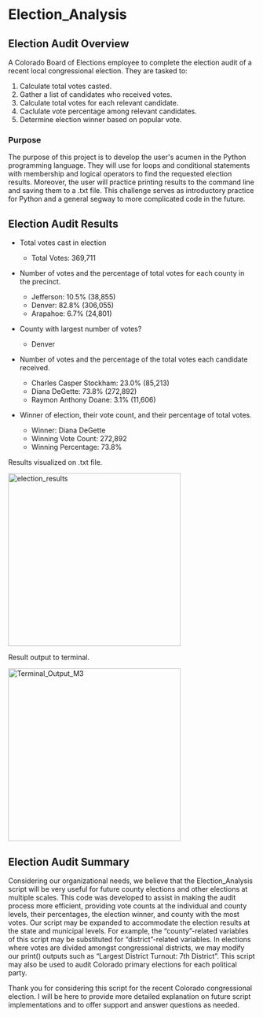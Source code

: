 # Election_Analysis

## Election Audit Overview
A Colorado Board of Elections employee to complete the election audit of a recent local congressional election. They are tasked to:

1. Calculate total votes casted.
2. Gather a list of candidates who received votes.
3. Calculate total votes for each relevant candidate.
4. Caclulate vote percentage among relevant candidates.
5. Determine election winner based on popular vote.

### Purpose

The purpose of this project is to develop the user's acumen in the Python programming language. They will use for loops and conditional statements with membership and logical operators to find the requested election results. Moreover, the user will practice printing results to the command line and saving them to a .txt file. This challenge serves as introductory practice for Python and a general segway to more complicated code in the future.

## Election Audit Results


- Total votes cast in election
   - Total Votes: 369,711

- Number of votes and the percentage of total votes for each county in the precinct.
   - Jefferson: 10.5% (38,855)
   - Denver: 82.8% (306,055)
   - Arapahoe: 6.7% (24,801)

- County with largest number of votes?
   - Denver

- Number of votes and the percentage of the total votes each candidate received.
   - Charles Casper Stockham: 23.0% (85,213)
   - Diana DeGette: 73.8% (272,892)
   - Raymon Anthony Doane: 3.1% (11,606)

- Winner of election, their vote count, and their percentage of total votes.
   - Winner: Diana DeGette
   - Winning Vote Count: 272,892
   - Winning Percentage: 73.8%
 
Results visualized on .txt file.

<img width="351" alt="election_results" src="https://user-images.githubusercontent.com/106895220/175805620-62ba4af1-da08-4f1e-b680-c202e8645f76.png">

Result output to terminal.

<img width="351" alt="Terminal_Output_M3" src="https://user-images.githubusercontent.com/106895220/175869547-f52970c9-5abb-4ff7-b53a-6810849ca650.png">


## Election Audit Summary

Considering our organizational needs, we believe that the Election_Analysis script will be very useful for future county elections and other elections at multiple scales. This code was developed to assist in making the audit process more efficient, providing vote counts at the individual and county levels, their percentages, the election winner, and county with the most votes. Our script may be expanded to accommodate the election results at the state and municipal levels. For example, the “county”-related variables of this script may be substituted for “district”-related variables. In elections where votes are divided amongst congressional districts, we may modify our print() outputs such as “Largest District Turnout: 7th District”. This script may also be used to audit Colorado primary elections for each political party.

 Thank you for considering this script for the recent Colorado congressional election. I will be here to provide more detailed explanation on future script implementations and to offer support and answer questions as needed. 

